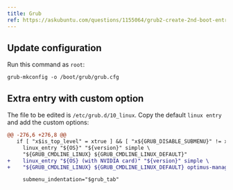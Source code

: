 ```yaml
---
title: Grub
ref: https://askubuntu.com/questions/1155064/grub2-create-2nd-boot-entry-with-different-kernel-command-line-options-in-grub
---
```


## Update configuration

Run this command as `root`:

```shell
grub-mkconfig -o /boot/grub/grub.cfg
```

## Extra entry with custom option

The file to be edited is `/etc/grub.d/10_linux`.
Copy the default `linux entry` and add the custom options:

```diff
@@ -276,6 +276,8 @@
   if [ "x$is_top_level" = xtrue ] && [ "x${GRUB_DISABLE_SUBMENU}" != xtrue ]; then
     linux_entry "${OS}" "${version}" simple \
     "${GRUB_CMDLINE_LINUX} ${GRUB_CMDLINE_LINUX_DEFAULT}"
+    linux_entry "${OS} (with NVIDIA card)" "${version}" simple \
+    "${GRUB_CMDLINE_LINUX} ${GRUB_CMDLINE_LINUX_DEFAULT} optimus-manager.startup=nvidia"

     submenu_indentation="$grub_tab"
```
